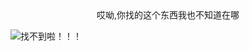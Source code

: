 <center>哎呦,你找的这个东西我也不知道在哪</center>

![找不到啦！！！](https://github.com/shhch/library/raw/master/docs/_media/404.gif)
